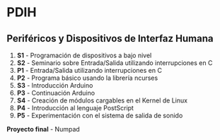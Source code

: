 # PDIH
## Periféricos y Dispositivos de Interfaz Humana
1. **S1** - Programación de dispositivos a bajo nivel
2. **S2** - Seminario sobre Entrada/Salida utilizando interrupciones en C
3. **P1** - Entrada/Salida utilizando interrupciones en C
4. **P2** - Programa básico usando la librería ncurses
5. **S3** - Introducción Arduino
6. **P3** - Continuación Arduino
7. **S4** - Creación de módulos cargables en el Kernel de Linux
8. **P4** - Introducción al lenguaje PostScript
9. **P5** - Experimentación con el sistema de salida de sonido
   
**Proyecto final** - Numpad 
